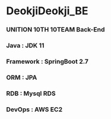 # DeokjiDeokji_BE
### UNITION 10TH 10TEAM Back-End

### Java : JDK 11
### Framework : SpringBoot 2.7
### ORM : JPA
### RDB : Mysql RDS
### DevOps : AWS EC2

